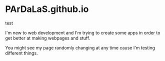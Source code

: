 # PArDaLaS.github.io
test

I'm new to web development and I'm trying
to create some apps in order to get better
at making webpages and stuff.

You might see my page randomly changing
at any time cause I'm testing different things. 
